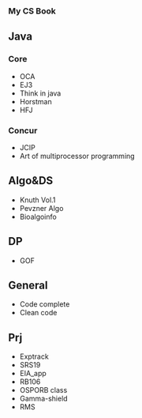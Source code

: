 ### My CS Book

## Java

### Core 
- OCA
- EJ3
- Think in java
- Horstman
- HFJ

### Concur
- JCIP
- Art of multiprocessor programming

## Algo&DS
- Knuth Vol.1
- Pevzner Algo
- Bioalgoinfo

## DP
- GOF

## General
- Code complete
- Clean code

## Prj
- Exptrack
- SRS19
- EIA_app
- RB106
- OSPORB class
- Gamma-shield
- RMS
 